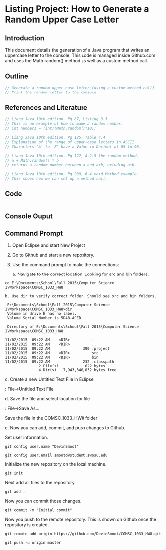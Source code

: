 # Listing Project: How to Generate a Random Upper Case Letter

## Introduction

This document details the generation of a Java program that writes an uppercase letter to the console.
This code is managed inside Github.com and uses the Math.random() method as well as a custom method
call.

## Outline

```java
// Generate a random upper-case letter (using a custom method call)
// Print the random letter to the console
```

## References and Literature

```java
// Liang Java 10th edition. Pg 87, Listing 3.3
// This is an example of how to make a random number.
// int number1 = (int)(Math.random()*10);

// Liang Java 10th edition. Pg 125, Table 4.4
// Explanation of the range of upper-case letters in ASCII
// Characters 'A' to 'Z' have a Value in Decimal of 65 to 90.

// Liang Java 10th edition. Pg 122, 4.2.5 the random method.
// a + Math.random() * b
// returns a random number between a and a+b, exluding a+b.

// Liang Java 10th edition. Pg 209, 6.4 void Method example.
// This shows how we can set up a method call.
```

## Code

```java

```

## Console Ouput


## Command Prompt

1. Open Eclipse and start New Project

2. Go to Github and start a new repository.

3. Use the command prompt to make the connections:
	
	a. Navigate to the correct location. Looking for src and bin folders.
	
```
cd E:\Documents\School\Fall 2015\Computer Science 1\Workspace\COMSC_1033_HW8
```

	b. Use dir to verify correct folder. Should see src and bin folders.
	
```
 E:\Documents\School\Fall 2015\Computer Science 1\Workspace\COMSC_1033_HW8>dir
 Volume in drive E has no label.
 Volume Serial Number is 5D48-ACED

 Directory of E:\Documents\School\Fall 2015\Computer Science 1\Workspace\COMSC_1033_HW8

11/02/2015  09:22 AM    <DIR>          .
11/02/2015  09:22 AM    <DIR>          ..
11/02/2015  09:22 AM               390 .project
11/02/2015  09:22 AM    <DIR>          src
11/02/2015  09:22 AM    <DIR>          bin
11/02/2015  09:22 AM               232 .classpath
               2 File(s)            622 bytes
               4 Dir(s)   7,943,340,032 bytes free
```

c. Create a new Untitled Text File in Eclipse
	
: File->Untitled Text File
	
d. Save the file and select location for file
	
: File->Save As...
	
Save the file in the COMSC_1033_HW8 folder
	
e. Now you can add, commit, and push changes to Github.
	
Set user information.
```
git config user.name "DevinSmoot"
	
git config user.email smootd@student.swosu.edu
```
	
Initialize the new repository on the local machine.
```
git init
```
	
Next add all files to the repository.
```
git add .
```
	
Now you can commit those changes.
```
git commit -m "Initial commit"
```
	
Now you push to the remote repository. This is shown on Github once the repository is created.
```
git remote add origin https://github.com/DevinSmoot/COMSC_1033_HW8.git

git push -u origin master
```
	
	
	
		
